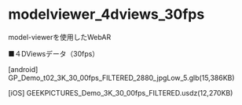 # modelviewer_4dviews_30fps

model-viewerを使用したWebAR


■４DViewsデータ（30fps）

[android] GP_Demo_t02_3K_30_00fps_FILTERED_2880_jpgLow_5.glb(15,386KB)

[iOS] GEEKPICTURES_Demo_3K_30_00fps_FILTERED.usdz(12,270KB)
